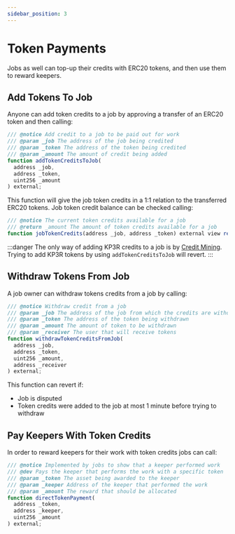 ```yaml
---
sidebar_position: 3
---
```

# Token Payments

Jobs as well can top-up their credits with ERC20 tokens, and then use them to reward keepers.

## Add Tokens To Job

Anyone can add token credits to a job by approving a transfer of an ERC20 token and then calling:

```js
/// @notice Add credit to a job to be paid out for work
/// @param _job The address of the job being credited
/// @param _token The address of the token being credited
/// @param _amount The amount of credit being added
function addTokenCreditsToJob(
  address _job,
  address _token,
  uint256 _amount
) external;
```

This function will give the job token credits in a 1:1 relation to the transferred ERC20 tokens. Job token credit balance can be checked calling:

```js
/// @notice The current token credits available for a job
/// @return _amount The amount of token credits available for a job
function jobTokenCredits(address _job, address _token) external view returns (uint256 _amount);
```

:::danger
The only way of adding KP3R credits to a job is by [Credit Mining](credit-mining.md). Trying to add KP3R tokens by using `addTokenCreditsToJob` will revert.
:::

## Withdraw Tokens From Job

A job owner can withdraw tokens credits from a job by calling:

```js
/// @notice Withdraw credit from a job
/// @param _job The address of the job from which the credits are withdrawn
/// @param _token The address of the token being withdrawn
/// @param _amount The amount of token to be withdrawn
/// @param _receiver The user that will receive tokens
function withdrawTokenCreditsFromJob(
  address _job,
  address _token,
  uint256 _amount,
  address _receiver
) external;
```

This function can revert if:

* Job is disputed
* Token credits were added to the job at most 1 minute before trying to withdraw

## Pay Keepers With Token Credits

In order to reward keepers for their work with token credits jobs can call:

```js
/// @notice Implemented by jobs to show that a keeper performed work
/// @dev Pays the keeper that performs the work with a specific token
/// @param _token The asset being awarded to the keeper
/// @param _keeper Address of the keeper that performed the work
/// @param _amount The reward that should be allocated
function directTokenPayment(
  address _token,
  address _keeper,
  uint256 _amount
) external;
```
